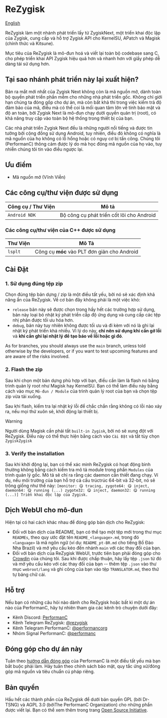 # ReZygisk

[English](../README.md)

ReZygisk làm một nhánh phát triển lấy từ ZygiskNext, một triển khai độc lập của Zygisk, cung cấp và hỗ trợ Zygisk API cho KernelSU, APatch và Magisk (chính thức và Kitsune).

Mục tiêu của ReZygisk là mô-đun hoá và viết lại toàn bộ codebase sang C, cho phép triển khai API Zygisk hiệu quả hơn và nhanh hơn với giấy phép dễ dàng tái sử dụng hơn.

## Tại sao nhánh phát triển này lại xuất hiện?

Bản ra mắt mới nhất của Zygisk Next không còn là mã nguồn mở, dành toàn bộ quyền phát triển phần mềm cho những nhà phát triển gốc. Không chỉ giới hạn chúng ta đóng gốp cho dự án, mà còn bất khả thi trong việc kiểm trả độ đảm bảo của mã, điều mà có thể coi là mối quan tâm lớn về tính bảo mật và độ an toàn, bởi Zygisk Next là mô-đun chạy dưới quyền quản trị (root), có khả năng truy cập vào toàn bộ hệ thống trong thiết bị của bạn.

Các nhà phát triển Zygisk Next đều là những người nổi tiếng và được tin tưởng bởi cộng đồng sử dụng Android, tuy nhiên, điều đó không có nghĩa là mã nguồn của họ không có lỗ hổng hoặc có nguy cơ bị tấn công. Chúng tôi (PerformanC) thông cảm được lý do mà học đóng mã nguồn của họ vào, tuy nhiễn chúng tôi tin vào điều ngược lại.

## Ưu điểm

- Mã nguồn mở (Vĩnh Viễn)

## Các công cụ/thư viện được sử dụng

| Công cụ / Thư Viện        | Mô tả                                     |
|---------------------------|-------------------------------------------|
| `Android NDK`             | Bộ công cụ phát triển cốt lõi cho Android |

### Các công cụ/thư viện của C++ được sử dụng

| Thư Viện   | Mô Tả                                        |
|------------|----------------------------------------------|
| `lsplt`    | Công cụ **móc** vào PLT đơn giản cho Android |

## Cài Đặt

### 1. Sử dụng đúng tệp zip

Chọn đúng tệp bản dựng / zip là một điều tất yếu, bởi nó sẽ xác định khả năng ẩn của ReZygisk. Về cơ bản đây không phải là một việc khó:

- `release` bản này sẽ được chọn trong hầy hết các trường hợp sử dụng, bản này loại bỏ nhật ký phát triển cấp độ ứng dụng và cung cấp các tệp nhị phân được tối ưu hóa hơn.
- `debug`,  bản này tuy nhiên không được tối ưu và đi kèm với nó là ghi lại nhật ký phát triển khá nhiều. Vì lý do này, **chỉ nên sử dụng khi cần gỡ lỗi** và **khi cần ghi lại nhật lý để tạo báo về lỗi hoặc gì đó**.

As for branches, you should always use the `main` branch, unless told otherwise by the developers, or if you want to test upcoming features and are aware of the risks involved.

### 2. Flash the zip

Sau khi chọn một bản dựng phù hợp với bạn, điều cần làm là flash nó bằng trình quản lý root như Magisk hay KernelSU. Bạn có thể làm điều này bằng cách vào mục `Mô-đun / Module` của trình quản lý root của bạn và chọn tệp zip vừa tải xuống.

Sau khi flash, kiểm tra lại nhật ký lỗi để chắc chắn rằng không có lỗi nào xảy ra, nếu mọi thứ xuôn sẻ, khởi động lại thiết bị.

> [!WARNING]
> Người dùng Magisk cần phải tắt `built-in Zygisk`, bởi nó sẽ xung đột với ReZygisk. Điều này có thể thực hiện bằng cách vào `Cài Đặt` và tắt tùy chọn `ZygiskZygisk`

### 3. Verify the installation

Sau khi khởi động lại, bạn có thể xác minh ReZygisk có hoạt động bình thường không bằng cách kiểm tra mô tả module trong phần `Modules` của trình quản lý gốc. Mô tả sẽ chỉ ra rằng các daemon cần thiết đang chạy. Ví dụ, nếu môi trường của bạn hỗ trợ cả cấu trúctrúc 64-bit và 32-bit, nó sẽ trông giống như thế này: `[monitor: 😋 tracing, zygote64: 😋 inject, daemon64: 😋 running (...) zygote32: 😋 inject, daemon32: 😋 running (...)] Triển khai độc lập của Zygisk.`

## Dịch WebUI cho mô-đun

Hiện tại có hai cách khác nhau để đóng góp bản dịch cho ReZygisk:

- Đối với bản dịch của README, bạn có thể tạo một tệp mới trong thư mục `READMEs`, theo quy ước đặt tên `README_<language>.md`, trong đó `<language>` là mã ngôn ngữ (ví dụ: `README_pt-BR.md` cho tiếng Bồ Đào Nha Brazil) và mở yêu cầu kéo đến nhánh `main` với các thay đổi của bạn.
- Đối với bản dịch của ReZygisk WebUI, trước tiên bạn phải đóng góp cho [Crowdin](https://crowdin.com/project/rezygisk) của chúng tôi. Sau khi được chấp thuận, hãy lấy tệp `.json` từ đó và mở yêu cầu kéo với các thay đổi của bạn -- thêm tệp `.json` vào thư mục `webroot/lang` và ghi công của bạn vào tệp `TRANSLATOR.md`, theo thứ tự bảng chữ cái.

## Hỗ trợ

Nếu bạn có những câu hỏi nào dành cho ReZygisk hoặc bất kì một dự án nào của PerformanC, hãy tự nhiên tham gia các kênh trò chuyện dưới đây:

- Kênh Discord: [PerformanC](https://discord.gg/uPveNfTuCJ)
- Kênh Telegram ReZygisk: [@rezygisk](https://t.me/rezygisk)
- Kênh Telegram PerformanC: [@performancorg](https://t.me/performancorg)
- Nhóm Signal PerformanC: [@performanc](https://signal.group/#CjQKID3SS8N5y4lXj3VjjGxVJnzNsTIuaYZjj3i8UhipAS0gEhAedxPjT5WjbOs6FUuXptcT)

## Đóng góp cho dự án này

Tuân theo [hướng dẫn đóng góp](https://github.com/PerformanC/contributing) của PerformanC là một điều tất yếu mà bạn bắt buộc phải làm. Hãy tuân theo chính sách bảo mật, quy tắc ứng xử/đóng góp mã nguồn và tiêu chuẩn cú pháp riêng.

## Bản quyền

Hầu hết các thành phần của ReZygisk để dưới bản quyền GPL (bởi Dr-TSNG) và AGPL 3.0 (bởiThe PerformanC Organization) cho những phần được viết lại. Bạn có thể xem thêm trong trang [Open Source Initiative](https://opensource.org/licenses/AGPL-3.0).
